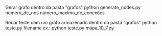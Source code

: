 Gerar grafo dentro da pasta "grafos"
python generate_nodes.py numero_de_nos numero_maximo_de_conexões

Rodar teste com um grafo armazenado dentro da pasta "grafos"
python teste.py filename ex.: python teste.py mapa_10_7.py
